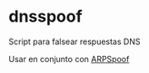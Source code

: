 # dnsspoof
Script para falsear respuestas DNS

Usar en conjunto con [ARPSpoof](https://github.com/juliospau/arpspoof)
